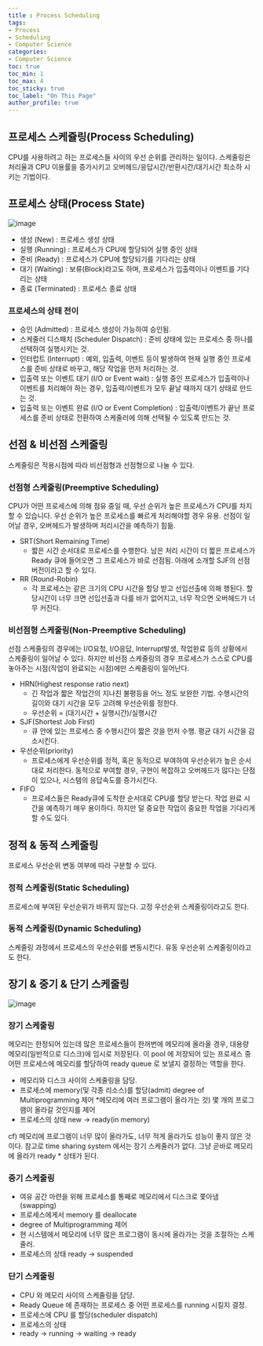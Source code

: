 ```yaml
---
title : Process Scheduling
tags:
- Process
- Scheduling
- Computer Science
categories:
- Computer Science
toc: true
toc_min: 1
toc_max: 4
toc_sticky: true
toc_label: "On This Page"
author_profile: true
---
```


## 프로세스 스케쥴링(Process Scheduling)

CPU를 사용하려고 하는 프로세스들 사이의 우선 순위를 관리하는 일이다. 스케줄링은 처리율과 CPU 이용률을 증가시키고 오버헤드/응답시간/반환시간/대기시간 최소하 시키는 기법이다.

## 프로세스 상태(Process State)

![image](https://user-images.githubusercontent.com/44635266/68083184-75a0bb80-fe69-11e9-984d-d5c977f1f4f3.png)

* 생성 (New) : 프로세스 생성 상태
* 실행 (Running) : 프로세스가 CPU에 할당되어 실행 중인 상태
* 준비 (Ready) : 프로세스가 CPU에 할당되기를 기다리는 상태
* 대기 (Waiting) : 보류(Block)라고도 하며, 프로세스가 입출력이나 이벤트를 기다리는 상태
* 종료 (Terminated) : 프로세스 종료 상태

### 프로세스의 상태 전이

* 승인 (Admitted) : 프로세스 생성이 가능하여 승인됨.
* 스케줄러 디스패치 (Scheduler Dispatch) : 준비 상태에 있는 프로세스 중 하나를 선택하여 실행시키는 것.
* 인터럽트 (Interrupt) : 예외, 입출력, 이벤트 등이 발생하여 현재 실행 중인 프로세스를 준비 상태로 바꾸고, 해당 작업을 먼저 처리하는 것.
* 입출력 또는 이벤트 대기 (I/O or Event wait) : 실행 중인 프로세스가 입출력이나 이벤트를 처리해야 하는 경우, 입출력/이벤트가 모두 끝날 때까지 대기 상태로 만드는 것.
* 입출력 또는 이벤트 완료 (I/O or Event Completion) : 입출력/이벤트가 끝난 프로세스를 준비 상태로 전환하여 스케줄러에 의해 선택될 수 있도록 만드는 것.

## 선점 & 비선점 스케줄링

스케줄링은 적용시점에 따라 비선점형과 선점형으로 나눌 수 있다.

### 선점형 스케줄링(Preemptive Scheduling)

CPU가 어떤 프로세스에 의해 점유 중일 때, 우선 순위가 높은 프로세스가 CPU를 차지할 수 있습니다. 우선 순위가 높은 프로세스를 빠르게 처리해야할 경우 유용. 선점이 일어날 경우, 오버헤드가 발생하며 처리시간을 예측하기 힘듦.

* SRT(Short Remaining Time)
  * 짧은 시간 순서대로 프로세스를 수행한다. 남은 처리 시간이 더 짧은 프로세스가 Ready 큐에 들어오면 그 프로세스가 바로 선점됨. 아래에 소개할 SJF의 선점 버전이라고 할 수 있다.
* RR (Round-Robin)
  * 각 프로세스는 같은 크기의 CPU 시간을 할당 받고 선입선출에 의해 행된다. 할당시간이 너무 크면 선입선출과 다를 바가 없어지고, 너무 작으면 오버헤드가 너무 커진다.

### 비선점형 스케줄링(Non-Preemptive Scheduling)

선점 스케줄링의 경우에는 I/O요청, I/O응답, Interrupt발생, 작업완료 등의 상황에서 스케줄링이 일어날 수 있다. 하지만 비선점 스케줄링의 경우 프로세스가 스스로 CPU를 놓아주는 시점(작업이 완료되는 시점)에만 스케줄링이 일어난다. 

* HRN(Highest response ratio next)
  * 긴 작업과 짧은 작업간의 지나친 불평등을 어느 정도 보완한 기법. 수행시간의 길이와 대기 시간을 모두 고려해 우선순위를 정한다.
  * 우선순위 = (대기시간 + 실행시간)/실행시간
* SJF(Shortest Job First)
  * 큐 안에 있는 프로세스 중 수행시간이 짧은 것을 먼저 수행. 평균 대기 시간을 감소시킨다.
* 우선순위(priority)
  * 프로세스에게 우선순위를 정적, 혹은 동적으로 부여하여 우선순위가 높은 순서대로 처리한다. 동적으로 부여할 경우, 구현이 복잡하고 오버헤드가 많다는 단점이 있으나, 시스템의 응답속도를 증가시킨다.
* FIFO
  * 프로세스들은 Ready큐에 도착한 순서대로 CPU를 할당 받는다. 작업 완료 시간을 예측하기 매우 용이하다. 하지만 덜 중요한 작업이 중요한 작업을 기다리게 할 수도 있다.

## 정적 & 동적 스케줄링

프로세스 우선순위 변동 여부에 따라 구분할 수 있다.

### 정적 스케줄링(Static Scheduling)

프로세스에 부여된 우선순위가 바뀌지 않는다. 고정 우선순위 스케줄링이라고도 한다.

### 동적 스케줄링(Dynamic Scheduling)

스케줄링 과정에서 프로세스의 우선순위를 변동시킨다. 유동 우선순위 스케줄링이라고도 한다.

## 장기 & 중기 & 단기 스케줄링

![image](https://user-images.githubusercontent.com/44635266/68083164-12168e00-fe69-11e9-9225-38cc110ecd2a.png)

### 장기 스케줄링

메모리는 한정되어 있는데 많은 프로세스들이 한꺼번에 메모리에 올라올 경우, 대용량 메모리(일반적으로 디스크)에 임시로 저장된다. 이 pool 에 저장되어 있는 프로세스 중 어떤 프로세스에 메모리를 할당하여 ready queue 로 보낼지 결정하는 역할을 한다.

* 메모리와 디스크 사이의 스케줄링을 담당.
* 프로세스에 memory(및 각종 리소스)를 할당(admit)
degree of Multiprogramming 제어
*메모리에 여러 프로그램이 올라가는 것) 몇 개의 프로그램이 올라갈 것인지를 제어
* 프로세스의 상태 new -> ready(in memory)

cf) 메모리에 프로그램이 너무 많이 올라가도, 너무 적게 올라가도 성능이 좋지 않은 것이다. 참고로 time sharing system 에서는 장기 스케줄러가 없다. 그냥 곧바로 메모리에 올라가 ready * 상태가 된다.

### 중기 스케줄링

* 여유 공간 마련을 위해 프로세스를 통째로 메모리에서 디스크로 쫓아냄 (swapping)
* 프로세스에게서 memory 를 deallocate
* degree of Multiprogramming 제어
* 현 시스템에서 메모리에 너무 많은 프로그램이 동시에 올라가는 것을 조절하는 스케줄러.
* 프로세스의 상태 ready -> suspended

 
### 단기 스케줄링

* CPU 와 메모리 사이의 스케줄링을 담당.
* Ready Queue 에 존재하는 프로세스 중 어떤 프로세스를 running 시킬지 결정.
* 프로세스에 CPU 를 할당(scheduler dispatch)
* 프로세스의 상태
* ready -> running -> waiting -> ready

